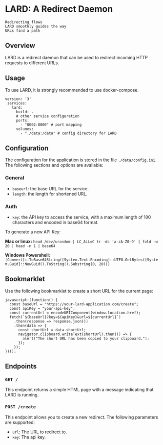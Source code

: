 # LARD: A Redirect Daemon


```
Redirecting flows
LARD smoothly guides the way
URLs find a path
```

## Overview

LARD is a redirect daemon that can be used to redirect incoming HTTP requests to different URLs.

## Usage

To use LARD, it is strongly recommended to use docker-compose.

```
version: '3'
 services:
   lard:
     build: .
     # other service configuration
     ports:
       - "8002:8000" # port mapping
     volumes:
       - "./data:/data" # config directory for LARD
```

## Configuration

The configuration for the application is stored in the file `./data/config.ini`. The following sections and options are available:

### General
- `baseurl`: the base URL for the service.
- `length`: the length for shortened URL.

### Auth
- `key`: the API key to access the service, with a maximum length of 100 characters and encoded in base64 format. 

To generate a new API Key: 

**Mac or linux:** `head /dev/urandom | LC_ALL=C tr -dc 'a-zA-Z0-9' | fold -w 20 | head -n 1 | base64`

**Windows Powershell:** `[Convert]::ToBase64String([System.Text.Encoding]::UTF8.GetBytes([System.Guid]::NewGuid().ToString().Substring(0, 20)))`

## Bookmarklet

Use the following bookmarklet to create a short URL for the current page:

```
javascript:(function() {
  const baseUrl = "https://your-lard-application.com/create";
  const apiKey = "your-api-key";
  const currentUrl = encodeURIComponent(window.location.href);
  fetch(`${baseUrl}?key=${apiKey}&url=${currentUrl}`)
    .then(response => response.json())
    .then(data => {
      const shortUrl = data.shortUrl;
      navigator.clipboard.writeText(shortUrl).then(() => {
        alert("The short URL has been copied to your clipboard.");
      });
    });
})();
```

## Endpoints

### `GET /`

This endpoint returns a simple HTML page with a message indicating that LARD is running.

### `POST /create`

This endpoint allows you to create a new redirect. The following parameters are supported:

- `url`: The URL to redirect to.
- `key`: The api key.